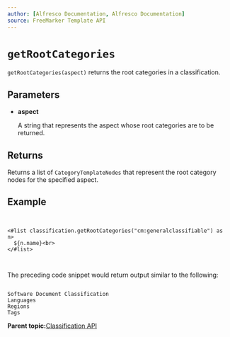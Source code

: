 ```yaml
---
author: [Alfresco Documentation, Alfresco Documentation]
source: FreeMarker Template API
---
```


# `getRootCategories`

`getRootCategories(aspect)` returns the root categories in a classification.

## Parameters

-   **aspect**

    A string that represents the aspect whose root categories are to be returned.


## Returns

Returns a list of `CategoryTemplateNodes` that represent the root category nodes for the specified aspect.

## Example

```

      
<#list classification.getRootCategories("cm:generalclassifiable") as n>
  ${n.name}<br>
</#list>     
      
    
```

The preceding code snippet would return output similar to the following:

```

Software Document Classification
Languages
Regions
Tags        

```

**Parent topic:**[Classification API](../references/API-FreeMarker-Classification.md)

